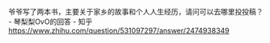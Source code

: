 爷爷写了两本书，主要关于家乡的故事和个人人生经历，请问可以去哪里投投稿？ - 琴梨梨OvO的回答 - 知乎
https://www.zhihu.com/question/531097297/answer/2474938349
